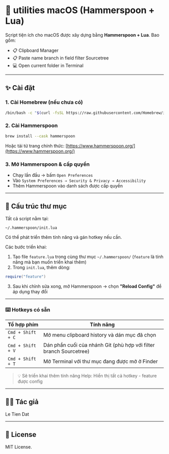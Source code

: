 # 🔧 utilities macOS (Hammerspoon + Lua)

Script tiện ích cho macOS được xây dựng bằng **Hammerspoon + Lua**. Bao gồm:

- 📋 Clipboard Manager
- 📋 Paste name branch in field filter Sourcetree
- 💻 Open current folder in Terminal

---

## ✨ Cài đặt

### 1. Cài Homebrew (nếu chưa có)

```bash
/bin/bash -c "$(curl -fsSL https://raw.githubusercontent.com/Homebrew/install/HEAD/install.sh)"
```

### 2. Cài Hammerspoon

```bash
brew install --cask hammerspoon
```

Hoặc tải từ trang chính thức: [https://www.hammerspoon.org/](https://www.hammerspoon.org/)

### 3. Mở Hammerspoon & cấp quyền

- Chạy lần đầu → bấm `Open Preferences`
- Vào `System Preferences → Security & Privacy → Accessibility`
- Thêm Hammerspoon vào danh sách được cấp quyền

---

## 📁 Cấu trúc thư mục

Tất cả script nằm tại:

```
~/.hammerspoon/init.lua
```

Có thể phát triển thêm tính năng và gán hotkey nếu cần.

Các bước triển khai:

1. Tạo file `feature.lua` trong cùng thư mục `~/.hammerspoon/` (`feature` là tính năng mà bạn muốn triển khai thêm)
2. Trong `init.lua`, thêm dòng:

```lua
require("feature")
```

3. Sau khi chỉnh sửa xong, mở Hammerspoon → chọn **"Reload Config"** để áp dụng thay đổi

---

### ⌨️ Hotkeys có sẵn

| Tổ hợp phím       | Tính năng                                                                 |
| ----------------- | ------------------------------------------------------------------------- |
| `Cmd + Shift + C` | Mở menu clipboard history và dán mục đã chọn                              |
| `Cmd + Shift + V` | Dán phần cuối của nhánh Git (phù hợp với filter branch Sourcetree)        |
| `Cmd + Shift + T` | Mở Terminal với thư mục đang được mở ở Finder                             |

> 💡 Sẽ triển khai thêm tính năng Help: Hiển thị tất cả hotkey - feature được config

---

## 🧑‍💻 Tác giả

Le Tien Dat

---

## 📜 License

MIT License.
